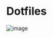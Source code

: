# Dotfiles
![image](https://user-images.githubusercontent.com/66938119/229230036-f194f55d-468c-40c1-94a6-a7c9e37f7298.png)
